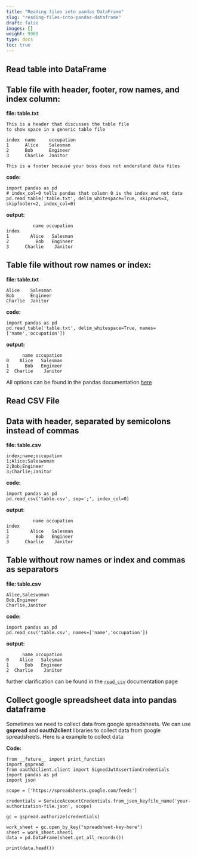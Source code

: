 ```yaml
---
title: "Reading files into pandas DataFrame"
slug: "reading-files-into-pandas-dataframe"
draft: false
images: []
weight: 9980
type: docs
toc: true
---
```


## Read table into DataFrame
## Table file with header, footer, row names, and index column:
**file: table.txt**

    This is a header that discusses the table file
    to show space in a generic table file

    index  name     occupation
    1      Alice    Salesman
    2      Bob      Engineer
    3      Charlie  Janitor  

    This is a footer because your boss does not understand data files

**code:**

    import pandas as pd
    # index_col=0 tells pandas that column 0 is the index and not data 
    pd.read_table('table.txt', delim_whitespace=True, skiprows=3, skipfooter=2, index_col=0)

**output:**

              name occupation
    index
    1        Alice   Salesman
    2          Bob   Engineer
    3      Charlie    Janitor



## Table file without row names or index:
**file: table.txt**

    Alice    Salesman
    Bob      Engineer
    Charlie  Janitor 

**code:**

    import pandas as pd 
    pd.read_table('table.txt', delim_whitespace=True, names=['name','occupation'])

**output:**

          name occupation
    0    Alice   Salesman
    1      Bob   Engineer
    2  Charlie    Janitor

All options can be found in the pandas documentation [here](http://pandas.pydata.org/pandas-docs/stable/generated/pandas.read_table.html)


## Read CSV File
## Data with header, separated by semicolons instead of commas

**file: table.csv** 

    index;name;occupation
    1;Alice;Saleswoman
    2;Bob;Engineer
    3;Charlie;Janitor

**code:**

    import pandas as pd
    pd.read_csv('table.csv', sep=';', index_col=0)

**output**:

              name occupation
    index
    1        Alice   Salesman
    2          Bob   Engineer
    3      Charlie    Janitor


## Table without row names or index and commas as separators

**file: table.csv**

    Alice,Saleswoman
    Bob,Engineer
    Charlie,Janitor

**code:**

    import pandas as pd 
    pd.read_csv('table.csv', names=['name','occupation'])

**output:**

          name occupation
    0    Alice   Salesman
    1      Bob   Engineer
    2  Charlie    Janitor


further clarification can be found in the [`read_csv`][1] documentation page


  [1]: http://pandas.pydata.org/pandas-docs/stable/generated/pandas.read_csv.html

## Collect google spreadsheet data into pandas dataframe
Sometimes we need to collect data from google spreadsheets. We can use **gspread** and **oauth2client** libraries to collect data from google spreadsheets. Here is a example to collect data:

**Code:**

    from __future__ import print_function
    import gspread
    from oauth2client.client import SignedJwtAssertionCredentials
    import pandas as pd
    import json
    
    scope = ['https://spreadsheets.google.com/feeds']
    
    credentials = ServiceAccountCredentials.from_json_keyfile_name('your-authorization-file.json', scope)
    
    gc = gspread.authorize(credentials)
    
    work_sheet = gc.open_by_key("spreadsheet-key-here")
    sheet = work_sheet.sheet1
    data = pd.DataFrame(sheet.get_all_records()) 
    
    print(data.head())

